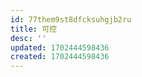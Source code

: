 ```yaml
---
id: 77them9st8dfcksuhgjb2ru
title: 可控
desc: ''
updated: 1702444598436
created: 1702444598436
---
```

